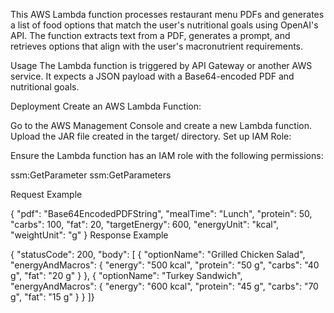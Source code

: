 This AWS Lambda function processes restaurant menu PDFs and generates a list of food options that match the user's nutritional goals using OpenAI's API. The function extracts text from a PDF, generates a prompt, and retrieves options that align with the user's macronutrient requirements.

Usage
The Lambda function is triggered by API Gateway or another AWS service. It expects a JSON payload with a Base64-encoded PDF and nutritional goals.

Deployment
Create an AWS Lambda Function:

Go to the AWS Management Console and create a new Lambda function.
Upload the JAR file created in the target/ directory.
Set up IAM Role:

Ensure the Lambda function has an IAM role with the following permissions:

ssm:GetParameter
ssm:GetParameters

Request Example

{
  "pdf": "Base64EncodedPDFString",
  "mealTime": "Lunch",
  "protein": 50,
  "carbs": 100,
  "fat": 20,
  "targetEnergy": 600,
  "energyUnit": "kcal",
  "weightUnit": "g"
}
Response Example

{
  "statusCode": 200,
  "body": [
    {
      "optionName": "Grilled Chicken Salad",
      "energyAndMacros": {
        "energy": "500 kcal",
        "protein": "50 g",
        "carbs": "40 g",
        "fat": "20 g"
      }
    },
    {
      "optionName": "Turkey Sandwich",
      "energyAndMacros": {
        "energy": "600 kcal",
        "protein": "45 g",
        "carbs": "70 g",
        "fat": "15 g"
      }
    }
  ]}
